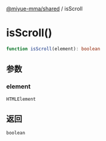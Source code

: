 [@miyue-mma/shared](../index.md) / isScroll

# isScroll()

```ts
function isScroll(element): boolean
```

## 参数

### element

`HTMLElement`

## 返回

`boolean`
